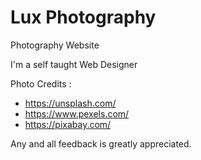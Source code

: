 # Lux Photography
 Photography Website

I'm a self taught Web Designer

Photo Credits : 

- https://unsplash.com/
- https://www.pexels.com/
- https://pixabay.com/

Any and all feedback is greatly appreciated.
